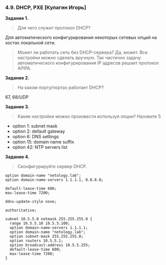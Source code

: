 ### 4.9. DHCP, PXE [Кулагин Игорь]
**Задание 1.**
>Для чего служит протокол DHCP?

Для автоматического конфигурирования некоторых сетевых опций на хостах локальной сети.

>Может ли работать сеть без DHCP-сервера?
Да, может. Все настройки можно сделать вручную. Так частично задачу автоматического конфигурирования IP адресов решает протокол APIPA.

**Задание 2.**
>На каком порту/портах работает DHCP?

67, 68/UDP

**Задание 3.**
>Какие настройки можно произвести используя опции?
>Назовите 5

- option 1: subnet mask
- option 2: default gateway
- option 6: DNS settings
- option 15: domain name suffix
- option 42: NTP servers list

**Задание 4.**
>Сконфигурируйте сервер DHCP.

```
option domain-name "netology.lab";
option domain-name-servers 1.1.1.1, 8.8.8.8;

default-lease-time 600;
max-lease-time 7200;

ddns-update-style none;

authoritative;

subnet 10.5.5.0 netmask 255.255.255.0 {
  range 10.5.5.10 10.5.5.100;
  option domain-name-servers 1.1.1.1;
  option domain-name "netology.lab";
  option subnet-mask 255.255.255.0;
  option routers 10.5.5.1;
  option broadcast-address 10.5.5.255;
  default-lease-time 600;
  max-lease-time 7200;
}
```